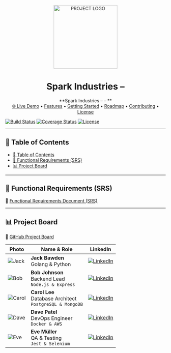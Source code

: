 <!--
  README Template
  Replace all `<PLACEHOLDER>` with your own values.
-->

<p align="center">
  <img src="ASSETS/LOGO.png" alt="PROJECT LOGO" width="200"/>
</p>

<h1 align="center">Spark Industries – <PROJECT_NAME></h1>

<p align="center">
  **Spark Industries – <PROJECT_NAME> – <Short project description goes here>**  
  <br/>
  <a href="https://YOUR_PROJECT_DEMO_URL">🌐 Live Demo</a> •
  <a href="#-features">Features</a> •
  <a href="#-getting-started">Getting Started</a> •
  <a href="#-roadmap">Roadmap</a> •
  <a href="#-contributing">Contributing</a> •
  <a href="#-license">License</a>
</p>

[![Build Status](https://img.shields.io/github/actions/workflow/status/<GITHUB_USER>/<REPO>/ci.yml?style=flat-square)](https://github.com/<GITHUB_USER>/<REPO>/actions)
[![Coverage Status](https://img.shields.io/codecov/c/github/<GITHUB_USER>/<REPO>?style=flat-square)](https://codecov.io/gh/<GITHUB_USER>/<REPO>)
[![License](https://img.shields.io/github/license/<GITHUB_USER>/<REPO>?style=flat-square)](LICENSE)

---

## 📄 Table of Contents

- [📄 Table of Contents](#-table-of-contents)
- [📑 Functional Requirements (SRS)](#-functional-requirements-srs)
- [📊 Project Board](#-project-board)

---

## 📑 Functional Requirements (SRS)

🔗 [Functional Requirements Document (SRS)](`<SRS_LINK>`)

---

## 📊 Project Board

🔗 [GitHub Project Board](`<PROJECT_BOARD_LINK>`)


| Photo                      | Name & Role                                                   | LinkedIn                                                                                                                                                                          |
| -------------------------- | ------------------------------------------------------------- | --------------------------------------------------------------------------------------------------------------------------------------------------------------------------------- |
| ![Jack](images/jack.jpg)   | **Jack Bawden**<br>Golang & Python                            | [![LinkedIn](https://img.shields.io/static/v1?label=LinkedIn\&message=Jack+Bawden\&color=0077B5\&logo=linkedin\&style=flat-square)](https://www.linkedin.com/in/jack-bawden/)     |
| ![Bob](images/bob.jpg)     | **Bob Johnson**<br>Backend Lead<br>`Node.js & Express`        | [![LinkedIn](https://img.shields.io/static/v1?label=LinkedIn\&message=Bob+Johnson\&color=0077B5\&logo=linkedin\&style=flat-square)](https://www.linkedin.com/in/bob-johnson/)     |
| ![Carol](images/carol.jpg) | **Carol Lee**<br>Database Architect<br>`PostgreSQL & MongoDB` | [![LinkedIn](https://img.shields.io/static/v1?label=LinkedIn\&message=Carol+Lee\&color=0077B5\&logo=linkedin\&style=flat-square)](https://www.linkedin.com/in/carol-lee/)         |
| ![Dave](images/dave.jpg)   | **Dave Patel**<br>DevOps Engineer<br>`Docker & AWS`           | [![LinkedIn](https://img.shields.io/static/v1?label=LinkedIn\&message=Dave+Patel\&color=0077B5\&logo=linkedin\&style=flat-square)](https://www.linkedin.com/in/dave-patel/)       |
| ![Eve](images/eve.jpg)     | **Eve Müller**<br>QA & Testing<br>`Jest & Selenium`           | [![LinkedIn](https://img.shields.io/static/v1?label=LinkedIn\&message=Eve+M%C3%BCller\&color=0077B5\&logo=linkedin\&style=flat-square)](https://www.linkedin.com/in/eve-mueller/) |

